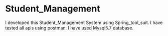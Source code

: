 # Student_Management
I developed this Student_Management System using Spring_tool_suit.
I have tested all apis using postman.
I have used Mysql5.7 database.
